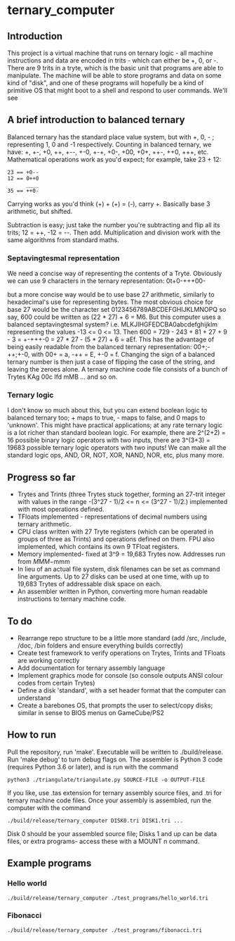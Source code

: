 # ternary_computer
## Introduction
This project is a virtual machine that runs on ternary logic - all machine instructions and data are encoded in trits - which can either be +, 0, or -. There are 9 trits in a tryte, which is the basic unit that programs are able to manipulate. The machine will be able to store programs and data on some kind of "disk", and one of these programs will hopefully be a kind of primitive OS that might boot to a shell and respond to user commands. We'll see

## A brief introduction to balanced ternary
Balanced ternary has the standard place value system, but with +, 0, - ; representing 1, 0 and -1 respectively. Counting in balanced ternary, we have: +, +-, +0, ++, +--, +-0, +-+, +0-, +00, +0+, ++-, ++0, +++, etc. Mathematical operations work as you'd expect; for example, take 23 + 12:

```
23 == +0--
12 == 0++0
      ____
35 == ++0-
```

Carrying works as you'd think (+) + (+) = (-), carry +. Basically base 3 arithmetic, but shifted.

Subtraction is easy; just take the number you're subtracting and flip all its trits; 12 = ++, -12 = --. Then add. Multiplication and division work with the same algorithms from standard maths.
### Septavingtesmal representation
We need a concise way of representing the contents of a Tryte. Obviously we can use 9 characters in the ternary representation:
0t+0-+++00-

but a more concise way would be to use base 27 arithmetic, similarly to hexadecimal's use for representing bytes.
The most obvious choice for base 27 would be the character set
0123456789ABCDEFGHIJKLMNOPQ
so say, 600 could be written as (22 * 27) + 6 = M6.
But this computer uses a balanced septavingtesmal system? i.e.
MLKJIHGFEDCBA0abcdefghijklm
representing the values -13 <= 0 <= 13. Then 600 = 729 - 243 + 81 + 27 + 9 - 3 = +-+++-0 = 27 * 27 - (5 * 27) + 6 = aEf. This has the advantage of being easily readable from the balanced ternary representation: 00+;-++;+-0, with 00+ = a, -++ = E, +-0 = f. Changing the sign of a balanced ternary number is then just a case of flipping the case of the string, and leaving the zeroes alone.
A ternary machine code file consists of a bunch of Trytes
KAg 00c Ifd mMB ...
and so on.
### Ternary logic
I don't know so much about this, but you can extend boolean logic to balanced ternary too; + maps to true, - maps to false, and 0 maps to 'unknown'. This might have practical applications; at any rate ternary logic is a lot richer than standard boolean logic. For example, there are 2^(2+2) = 16 possible binary logic operators with two inputs, there are 3^(3+3) = 19683 possible ternary logic operators with two inputs! We can make all the standard logic ops, AND, OR, NOT, XOR, NAND, NOR, etc, plus many more.

## Progress so far
- Trytes and Trints (three Trytes stuck together, forming an 27-trit integer with values in the range -(3^27 - 1)/2 <= n <= (3^27 - 1)/2.) implemented with most operations defined.
- TFloats implemented - representations of decimal numbers using ternary arithmetic.
- CPU class written with 27 Tryte registers (which can be operated in groups of three as Trints) and operations defined on them. FPU also implemented, which contains its own 9 TFloat registers.
- Memory implemented- fixed at 3^9 = 19,683 Trytes now. Addresses run from $MMM-$mmm
- In lieu of an actual file system, disk filenames can be set as command line arguments. Up to 27 disks can be used at one time, with up to 19,683 Trytes of addressable disk space on each.
- An assembler written in Python, converting more human readable instructions to ternary machine code.

## To do
- Rearrange repo structure to be a little more standard (add /src, /include, /doc, /bin folders and ensure everything builds correctly)
- Create test framework to verify operations on Trytes, Trints and TFloats are working correctly
- Add documentation for ternary assembly language
- Implement graphics mode for console (so console outputs ANSI colour codes from certain Trytes)
- Define a disk 'standard', with a set header format that the computer can understand
- Create a barebones OS, that prompts the user to select/copy disks; similar in sense to BIOS menus on GameCube/PS2

## How to run
Pull the repository, run 'make'. Executable will be written to ./build/release. Run 'make debug' to turn debug flags on.
The assembler is Python 3 code (requires Python 3.6 or later), and is run with the command

`python3 ./triangulate/triangulate.py SOURCE-FILE -o OUTPUT-FILE`

If you like, use .tas extension for ternary assembly source files, and .tri for ternary machine code files.
Once your assembly is assembled, run the computer with the command

`./build/release/ternary_computer DISK0.tri DISK1.tri ...`

Disk 0 should be your assembled source file; Disks 1 and up can be data files, or extra programs- access these with a MOUNT n command.

## Example programs
### Hello world
`./build/release/ternary_computer ./test_programs/hello_world.tri`

### Fibonacci
`./build/release/ternary_computer ./test_programs/fibonacci.tri`
